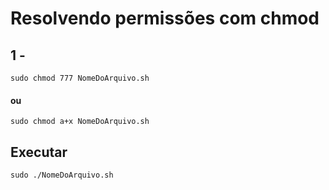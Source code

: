 <h1>Resolvendo permissões com chmod</h1>

<h2>1 -</h2>

```shell
sudo chmod 777 NomeDoArquivo.sh

```

<h4>ou</h4>

```shell
sudo chmod a+x NomeDoArquivo.sh

```

<h2>Executar</h2>

```shell
sudo ./NomeDoArquivo.sh

```